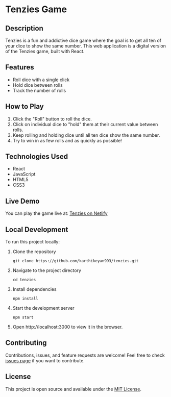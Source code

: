 # Tenzies Game

## Description

Tenzies is a fun and addictive dice game where the goal is to get all ten of your dice to show the same number. This web application is a digital version of the Tenzies game, built with React.

## Features

- Roll dice with a single click
- Hold dice between rolls
- Track the number of rolls

## How to Play

1. Click the "Roll" button to roll the dice.
2. Click on individual dice to "hold" them at their current value between rolls.
3. Keep rolling and holding dice until all ten dice show the same number.
4. Try to win in as few rolls and as quickly as possible!

## Technologies Used

- React
- JavaScript
- HTML5
- CSS3

## Live Demo

You can play the game live at: [Tenzies on Netlify](https://tenzies-game-online.netlify.app/)

## Local Development

To run this project locally:

1. Clone the repository
   ```
   git clone https://github.com/karthikeyan993/tenzies.git
   ```
2. Navigate to the project directory
   ```
   cd tenzies
   ```
3. Install dependencies
   ```
   npm install
   ```
4. Start the development server
   ```
   npm start
   ```
5. Open http://localhost:3000 to view it in the browser.

## Contributing

Contributions, issues, and feature requests are welcome! Feel free to check [issues page](https://github.com/karthikeyan993/tenzies/issues) if you want to contribute.

## License

This project is open source and available under the [MIT License](LICENSE).
